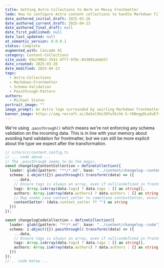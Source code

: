```yaml
---
title: Getting Astro Collections to Work on Messy Frontmatter
lede: How to configure Astro content collections to handle Markdown files with inconsistent or incomplete frontmatter, using .passthrough and transform for robust schema handling.
date_authored_initial_draft: 2025-03-26
date_authored_current_draft: 2025-04-23
date_authored_final_draft: null
date_first_published: null
date_last_updated: null
at_semantic_version: 0.0.0.1
status: Complete
augmented_with: Cascade AI
category: Content-Collections
site_uuid: 69a7d062-3541-4ff7-9f8c-843801a64e57
date_created: 2025-03-26
date_modified: 2025-04-23
tags:
  - Astro-Collections
  - Markdown-Frontmatter
  - Schema-Validation
  - Passthrough-Pattern
authors:
  - Michael Staton
portrait_image: ""
image_prompt: An Astro logo surrounded by swirling Markdown frontmatter fields, some messy and some neat, with a .passthrough() filter cleaning them up.
banner_image: https://img.recraft.ai/OaSelXXx39fuYEchk-5-Y8Bngg9La9vE7vSp6OWfYi0/rs:fit:2048:1024:0/raw:1/plain/abs://external/images/d4dfdbf8-1f04-4167-ba7e-babe8b6a1511
---
```


We're using `.passthrough()` which means we're not enforcing any schema validation on the incoming data. This is in line with your memory about avoiding hard validation for frontmatter, but we can still be more explicit about the type we expect after the transformation.

```typescript
// site/src/content.config.ts
// ... code above ...
// The .passthrough seems to do the magic. 
const changelogContentCollection = defineCollection({
  loader: glob({pattern: "**/*.md", base: "../content/changelog--content"}),
  schema: z.object({}).passthrough().transform((data) => ({
    ...data,
    // Ensure tags is always an array, even if null/undefined in frontmatter
    tags: Array.isArray(data.tags) ? data.tags : [] as string[],
    authors: Array.isArray(data.authors) ? data.authors : [] as string[],
    // Map snake_case context_setter to camelCase contextSetter, ensuring string type
    contextSetter: (data.context_setter ?? "") as string
  }))
});

const changelogCodeCollection = defineCollection({
  loader: glob({pattern: "**/*.md", base: "../content/changelog--code"}),
  schema: z.object({}).passthrough().transform((data) => ({
    ...data,
    // Ensure tags is always an array, even if null/undefined in frontmatter
    tags: Array.isArray(data.tags) ? data.tags : [] as string[],
    authors: Array.isArray(data.authors) ? data.authors : [] as string[]
  }))
});
//... code below ...